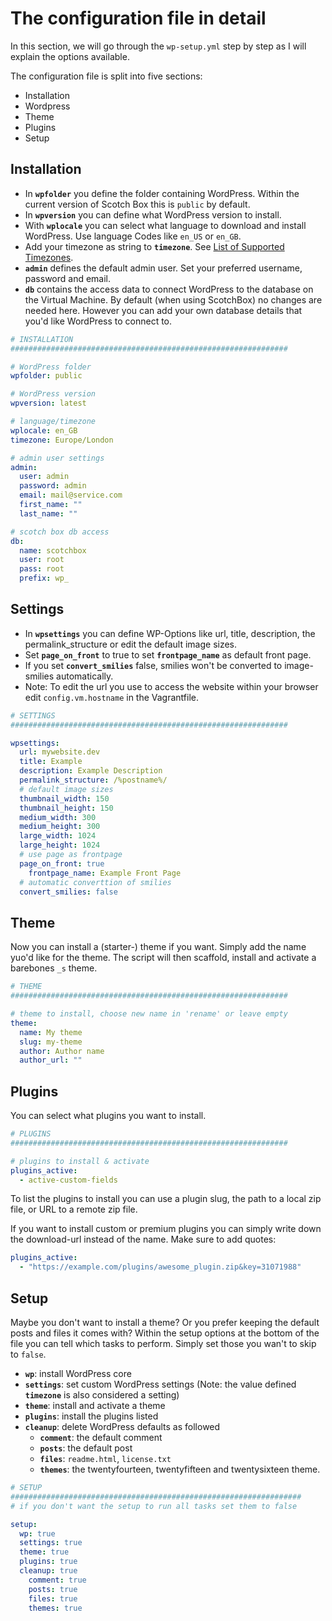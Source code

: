 # The configuration file in detail

In this section, we will go through the `wp-setup.yml` step by step as I will explain the options available.

The configuration file is split into five sections:

* Installation
* Wordpress
* Theme
* Plugins
* Setup

## Installation

* In **`wpfolder`** you define the folder containing WordPress. Within the current version of Scotch Box this is `public` by default.
* In **`wpversion`** you can define what WordPress version to install.
* With **`wplocale`** you can select what language to download and install WordPress. Use language Codes like `en_US` or `en_GB`.
* Add your timezone as string to **`timezone`**. See [List of Supported Timezones](http://php.net/manual/en/timezones.php).
* **`admin`** defines the default admin user. Set your preferred username, password and email.
* **`db`** contains the access data to connect WordPress to the database on the Virtual Machine. By default (when using ScotchBox) no changes are needed here. However you can add your own database details that you'd like WordPress to connect to.

```yaml
# INSTALLATION
##############################################################

# WordPress folder
wpfolder: public

# WordPress version
wpversion: latest

# language/timezone
wplocale: en_GB
timezone: Europe/London

# admin user settings
admin:
  user: admin
  password: admin
  email: mail@service.com
  first_name: ""
  last_name: ""

# scotch box db access
db:
  name: scotchbox
  user: root
  pass: root
  prefix: wp_
```

## Settings

* In **`wpsettings`** you can define WP-Options like url, title, description, the permalink_structure or edit the default image sizes.
* Set **`page_on_front`** to true to set **`frontpage_name`** as default front page.
* If you set **`convert_smilies`** false, smilies won't be converted to image-smilies automatically.
* Note: To edit the url you use to access the website within your browser edit `config.vm.hostname` in the Vagrantfile.

```yaml
# SETTINGS
##############################################################

wpsettings:
  url: mywebsite.dev
  title: Example
  description: Example Description
  permalink_structure: /%postname%/
  # default image sizes
  thumbnail_width: 150
  thumbnail_height: 150
  medium_width: 300
  medium_height: 300
  large_width: 1024
  large_height: 1024
  # use page as frontpage
  page_on_front: true
    frontpage_name: Example Front Page
  # automatic converttion of smilies
  convert_smilies: false
```

## Theme
Now you can install a (starter-) theme if you want. Simply add the name yuo'd like for the theme. The script will then scaffold, install and activate a barebones `_s` theme.

```yaml
# THEME
##############################################################

# theme to install, choose new name in 'rename' or leave empty
theme:
  name: My theme
  slug: my-theme
  author: Author name
  author_url: ""
```

## Plugins
You can select what plugins you want to install.

```yaml
# PLUGINS
##############################################################

# plugins to install & activate
plugins_active:
  - active-custom-fields
```

To list the plugins to install you can use a plugin slug, the path to a local zip file, or URL to a remote zip file.

If you want to install custom or premium plugins you can simply write down the download-url instead of the name. Make sure to add quotes:

```yaml
plugins_active:
  - "https://example.com/plugins/awesome_plugin.zip&key=31071988"
```

## Setup
Maybe you don't want to install a theme? Or you prefer keeping the default posts and files it comes with? Within the setup options at the bottom of the file you can tell which tasks to perform. Simply set those you wan't to skip to `false`.

* **`wp`**: install WordPress core
* **`settings`**: set custom WordPress settings (Note: the value defined **`timezone`** is also considered a setting)
* **`theme`**: install and activate a theme
* **`plugins`**: install the plugins listed
* **`cleanup`**: delete WordPress defaults as followed
  * **`comment`**: the default comment
  * **`posts`**: the default post
  * **`files`**: `readme.html`, `license.txt`
  * **`themes`**: the twentyfourteen, twentyfifteen and twentysixteen theme.


```yaml
# SETUP
#################################################################
# if you don't want the setup to run all tasks set them to false

setup:
  wp: true
  settings: true
  theme: true
  plugins: true
  cleanup: true
    comment: true
    posts: true
    files: true
    themes: true
```
